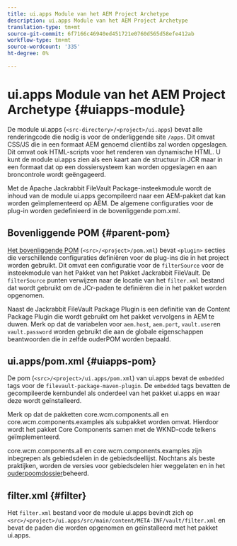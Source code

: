 ```yaml
---
title: ui.apps Module van het AEM Project Archetype
description: ui.apps Module van het AEM Project Archetype
translation-type: tm+mt
source-git-commit: 6f7166c46940ed451721e0760d565d58efe412ab
workflow-type: tm+mt
source-wordcount: '335'
ht-degree: 0%

---
```



# ui.apps Module van het AEM Project Archetype {#uiapps-module}

De module ui.apps (`<src-directory>/<project>/ui.apps`) bevat alle renderingcode die nodig is voor de onderliggende site `/apps`. Dit omvat CSS/JS die in een formaat AEM genoemd clientlibs zal worden opgeslagen. Dit omvat ook HTML-scripts voor het renderen van dynamische HTML. U kunt de module ui.apps zien als een kaart aan de structuur in JCR maar in een formaat dat op een dossiersysteem kan worden opgeslagen en aan broncontrole wordt geëngageerd.

Met de Apache Jackrabbit FileVault Package-insteekmodule wordt de inhoud van de module ui.apps gecompileerd naar een AEM-pakket dat kan worden geïmplementeerd op AEM. De algemene configuraties voor de plug-in worden gedefinieerd in de bovenliggende pom.xml.

## Bovenliggende POM {#parent-pom}

[Het bovenliggende POM](/help/developing/archetype/using.md#parent-pom) (`<src>/<project>/pom.xml`) bevat `<plugin>` secties die verschillende configuraties definiëren voor de plug-ins die in het project worden gebruikt. Dit omvat een configuratie voor de `filterSource` voor de insteekmodule van het Pakket van het Pakket Jackrabbit FileVault. De `filterSource` punten verwijzen naar de locatie van het `filter.xml` bestand dat wordt gebruikt om de JCr-paden te definiëren die in het pakket worden opgenomen.

Naast de Jackrabbit FileVault Package Plugin is een definitie van de Content Package Plugin die wordt gebruikt om het pakket vervolgens in AEM te duwen. Merk op dat de variabelen voor `aem.host`, `aem.port`, `vault.user`en `vault.password` worden gebruikt die aan de globale eigenschappen beantwoorden die in zelfde ouderPOM worden bepaald.

## ui.apps/pom.xml {#uiapps-pom}

De pom (`<src>/<project>/ui.apps/pom.xml`) van ui.apps bevat de `embedded` tags voor de `filevault-package-maven-plugin`. De `embedded` tags bevatten de gecompileerde kernbundel als onderdeel van het pakket ui.apps en waar deze wordt geïnstalleerd.

Merk op dat de pakketten core.wcm.components.all en core.wcm.components.examples als subpakket worden omvat. Hierdoor wordt het pakket Core Components samen met de WKND-code telkens geïmplementeerd.

core.wcm.components.all en core.wcm.components.examples zijn inbegrepen als gebiedsdelen in de gebiedsdeellijst. Nochtans als beste praktijken, worden de versies voor gebiedsdelen hier weggelaten en in het [ouderpoomdossier](/help/developing/archetype/using.md#core-components)beheerd.

## filter.xml {#filter}

Het `filter.xml` bestand voor de module ui.apps bevindt zich op `<src>/<project>/ui.apps/src/main/content/META-INF/vault/filter.xml` en bevat de paden die worden opgenomen en geïnstalleerd met het pakket ui.apps.
